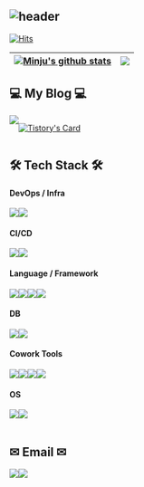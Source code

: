 ![header](https://capsule-render.vercel.app/api?type=waving&color=timeGradient&text=Welcome+to+Minju's+GitHub👋&animation=twinkling&fontSize=35&fontAlignY=40&fontAlign=65&height=230)
---
 
[![Hits](https://hits.seeyoufarm.com/api/count/incr/badge.svg?url=https%3A%2F%2Fgithub.com%2FMuseng17%2Fhit-counter&count_bg=%23FF9BFF&title_bg=%23555555&icon=github.svg&icon_color=%23FFFFFF&title=GITHUB&edge_flat=false)](https://hits.seeyoufarm.com)
<br>

| <a href="https://github.com/anuraghazra/github-readme-stats"><img align="center" src="https://github-readme-stats-beta-wheat-74.vercel.app/api?username=Museng17&show_icons=true&include_all_commits=true&theme=buefy&hide_border=true" alt="Minju's github stats" /></a> | <a href="https://github.com/anuraghazra/github-readme-stats"><img align="center" src="https://github-readme-stats-beta-wheat-74.vercel.app/api/top-langs/?username=Museng17&layout=compact&theme=buefy&hide_border=true" /></a> |
| ------------- | ------------- |

## 💻 My Blog 💻
<div style="display:flex; flex-direction:row;">
    <a href="https://nninzoo.tistory.com">
        <img src="https://img.shields.io/badge/Tistory-000000?style=for-the-badge&logo=Tistory&logoColor=white"> 
    </a>
  
[![Tistory's Card](https://github-readme-tistory-card.vercel.app/api?name=nninzoo&theme=default)](https:/nninzoo.tistory.com)
</div>

## 🛠 Tech Stack 🛠

#### DevOps / Infra <br>
<div style="display:flex; flex-direction:row;">
  <img src="https://img.shields.io/badge/Amazon AWS-232F3E?style=for-the-badge&logo=amazon aws&logoColor=white"> 
  <img src="https://img.shields.io/badge/Docker-2496ED?style=for-the-badge&logo=docker&logoColor=white">
</div>

#### CI/CD <br>
<div style="display:flex; flex-direction:row;">
  <img src="https://img.shields.io/badge/github actions-2088FF?style=for-the-badge&logo=githubactions&logoColor=white">
  <img src="https://img.shields.io/badge/Jenkins-D24939?style=for-the-badge&logo=jenkins&logoColor=white">
</div>

#### Language / Framework <br>
<div style="display:flex; flex-direction:row;">
  <img src="https://img.shields.io/badge/javascript-F7DF1E?style=for-the-badge&logo=javascript&logoColor=white"> 
  <img src="https://img.shields.io/badge/java-007396?style=for-the-badge&logo=java&logoColor=white"> 
  <img src="https://img.shields.io/badge/Node.js-339933?style=for-the-badge&logo=nodedotjs&logoColor=white">
  <img src="https://img.shields.io/badge/Spring Boot-6DB33F?style=for-the-badge&logo=spring boot&logoColor=white">
</div>

#### DB <br>
<div style="display:flex; flex-direction:row;">
  <img src="https://img.shields.io/badge/mysql-4479A1?style=for-the-badge&logo=mysql&logoColor=white"> 
  <img src="https://img.shields.io/badge/mongodb-47A248?style=for-the-badge&logo=mongodb&logoColor=white"> 
  <!-- <img src="https://img.shields.io/badge/dynamodb-4053D6?style=for-the-badge&logo=amazondynamodb&logoColor=white"> -->
</div>

#### Cowork Tools <br>
<div style="display:flex; flex-direction:row;">
  <img src="https://img.shields.io/badge/Github-000000?style=for-the-badge&logo=github&logoColor=white">
  <img src="https://img.shields.io/badge/Notion-000000?style=for-the-badge&logo=notion&logoColor=white">
  <img src="https://img.shields.io/badge/Slack-4A154B?style=for-the-badge&logo=slack&logoColor=white">
  <img src="https://img.shields.io/badge/Figma-F24E1E?style=for-the-badge&logo=figma&logoColor=white">
</div>

#### OS <br>
<div style="display:flex; flex-direction:row;">
  <img src="https://img.shields.io/badge/linux-FCC624?style=for-the-badge&logo=linux&logoColor=black"> 
  <img src="https://img.shields.io/badge/windows-0078D6?style=for-the-badge&logo=windows&logoColor=white"> 
</div>
<br>

## ✉ Email ✉
<div style="display:flex; flex-direction:row;">
    <a href="mailto:kpoong02@naver.com">
        <img src="https://img.shields.io/badge/Naver-03C75A?style=for-the-badge&logo=Naver&logoColor=white">
    </a>
    <a href="mailto:nielha18@gmail.com">
        <img src="https://img.shields.io/badge/Gmail-EA4335?style=for-the-badge&logo=Gmail&logoColor=white">
    </a>
</div>
<br>

